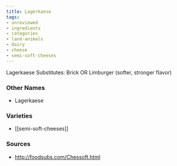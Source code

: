 ```yaml
---
title: Lagerkaese
tags:
- unreviewed
- ingredients
- categories
- land-animals
- dairy
- cheese
- semi-soft-cheeses
---
```

Lagerkaese Substitutes: Brick OR Limburger (softer, stronger flavor)

### Other Names

* Lagerkaese

### Varieties

* [[semi-soft-cheeses]]

### Sources
* http://foodsubs.com/Chessoft.html
